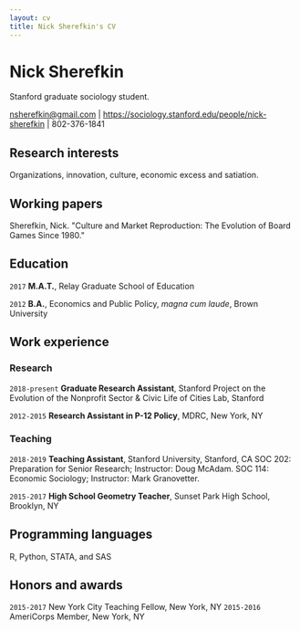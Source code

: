 ```yaml
---
layout: cv
title: Nick Sherefkin's CV
---
```

# Nick Sherefkin
Stanford graduate sociology student.

<div id="webaddress">
<a href="nsherefkin@gmail.com">nsherefkin@gmail.com</a>
| <a href="https://sociology.stanford.edu/people/nick-sherefkin">https://sociology.stanford.edu/people/nick-sherefkin</a>
| 802-376-1841
</div>


## Research interests

Organizations, innovation, culture, economic excess and satiation.


## Working papers <!--- Publications and working papers --->

Sherefkin, Nick. "Culture and Market Reproduction: The Evolution of Board Games Since 1980."


## Education

`2017`
__M.A.T.__, Relay Graduate School of Education

`2012`
__B.A.__, Economics and Public Policy, *magna cum laude*, Brown University 


## Work experience

### Research
`2018-present`
__Graduate Research Assistant__, Stanford Project on the Evolution of the Nonprofit Sector & Civic Life of Cities Lab, Stanford 

`2012-2015`
__Research Assistant in P-12 Policy__, MDRC, New York, NY

### Teaching
`2018-2019`
__Teaching Assistant__, Stanford University, Stanford, CA
SOC 202: Preparation for Senior Research; Instructor: Doug McAdam.
SOC 114: Economic Sociology; Instructor: Mark Granovetter.

`2015-2017`
__High School Geometry Teacher__, Sunset Park High School, Brooklyn, NY


## Programming languages

R, Python, STATA, and SAS


## Honors and awards

`2015-2017`
New York City Teaching Fellow, New York, NY
`2015-2016`
AmeriCorps Member, New York, NY

<!-- ### Footer Last updated: March 2019 -->


